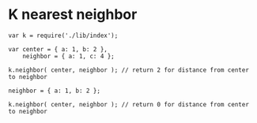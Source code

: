 # K nearest neighbor

    var k = require('./lib/index');

    var center = { a: 1, b: 2 },
        neighbor = { a: 1, c: 4 };

    k.neighbor( center, neighbor ); // return 2 for distance from center to neighbor

    neighbor = { a: 1, b: 2 };

    k.neighbor( center, neighbor ); // return 0 for distance from center to neighbor
